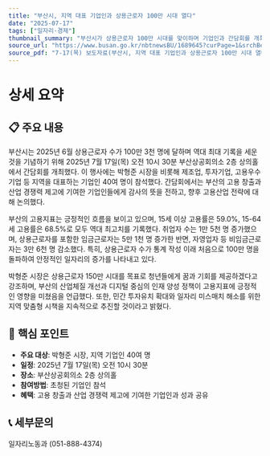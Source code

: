 ```yaml
---
title: "부산시, 지역 대표 기업인과 상용근로자 100만 시대 열다"
date: "2025-07-17"
tags: ["일자리·경제"]
thumbnail_summary: "부산시가 상용근로자 100만 시대를 맞이하며 기업인과 간담회를 개최했다."
source_url: "https://www.busan.go.kr/nbtnewsBU/1689645?curPage=1&srchBeginDt=&srchEndDt=&srchKey=&srchText="
source_pdf: "7-17(목) 보도자료(부산시, 지역 대표 기업인과 상용근로자 100만 시대 열다).pdf"
---
```


# 상세 요약

## 📋 주요 내용
부산시는 2025년 6월 상용근로자 수가 100만 3천 명에 달하며 역대 최대 기록을 세운 것을 기념하기 위해 2025년 7월 17일(목) 오전 10시 30분 부산상공회의소 2층 상의홀에서 간담회를 개최했다. 이 행사에는 박형준 시장을 비롯해 제조업, 투자기업, 고용우수기업 등 지역을 대표하는 기업인 40여 명이 참석했다. 간담회에서는 부산의 고용 창출과 산업 경쟁력 제고에 기여한 기업인들에게 감사의 뜻을 전하고, 향후 고용산업 전략에 대해 논의했다.

부산의 고용지표는 긍정적인 흐름을 보이고 있으며, 15세 이상 고용률은 59.0%, 15-64세 고용률은 68.5%로 모두 역대 최고치를 기록했다. 취업자 수는 1만 5천 명 증가했으며, 상용근로자를 포함한 임금근로자는 5만 1천 명 증가한 반면, 자영업자 등 비임금근로자는 3만 6천 명 감소했다. 특히, 상용근로자 수가 통계 작성 이래 처음으로 100만 명을 돌파하여 안정적인 일자리의 증가를 나타내고 있다.

박형준 시장은 상용근로자 150만 시대를 목표로 청년들에게 꿈과 기회를 제공하겠다고 강조하며, 부산의 산업체질 개선과 디지털 중심의 인재 양성 정책이 고용지표에 긍정적인 영향을 미쳤음을 언급했다. 또한, 민간 투자유치 확대와 일자리 미스매치 해소를 위한 지역 맞춤형 시책을 지속적으로 추진할 것이라고 밝혔다.

## 🎯 핵심 포인트
- **주요 대상**: 박형준 시장, 지역 기업인 40여 명
- **일정**: 2025년 7월 17일(목) 오전 10시 30분
- **장소**: 부산상공회의소 2층 상의홀
- **참여방법**: 초청된 기업인 참석
- **혜택**: 고용 창출과 산업 경쟁력 제고에 기여한 기업인과 성과 공유

## 📞 세부문의
일자리노동과 (051-888-4374)